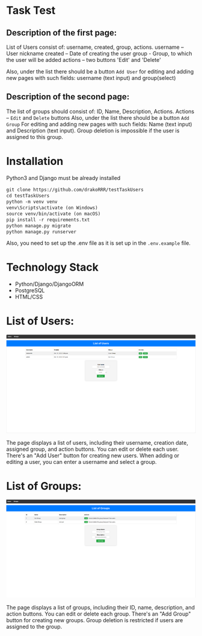 # Task Test
## Description of the first page:
List of Users consist of: username, created, group, actions.
username – User nickname 
created – Date of creating the user
group - Group, to which the user will be added 
actions – two buttons 'Edit' and 'Delete'

Also, under the list there should be a button `Add User`
for editing and adding new pages with such fields: username (text input) and group(select)

## Description of the second page:

The list of groups should consist of: ID, Name, Description, Actions.
Actions – `Edit` and `Delete` buttons 
Also, under the list there should be a button `Add Group`
For editing and adding new pages with such fields: Name (text input) and Description (text input).
Group deletion is impossible if the user is assigned to this group.

# Installation
Python3 and Django must be already installed

```
git clone https://github.com/drakoRRR/testTaskUsers
cd testTaskUsers
python -m venv venv
venv\Scripts\activate (on Windows)
source venv/bin/activate (on macOS)
pip install -r requirements.txt
python manage.py migrate
python manage.py runserver
```
Also, you need to set up the .env file as it is set up in the `.env.example` file.

# Technology Stack
* Python/Django/DjangoORM
* PostgreSQL
* HTML/CSS

# List of Users:
![users](media_readme/users.png)

The page displays a list of users, including their username, creation date, assigned group, and action buttons.
You can edit or delete each user.
There's an "Add User" button for creating new users.
When adding or editing a user, you can enter a username and select a group.


# List of Groups:
![groups](media_readme/groups.png)

The page displays a list of groups, including their ID, name, description, and action buttons.
You can edit or delete each group.
There's an "Add Group" button for creating new groups.
Group deletion is restricted if users are assigned to the group.